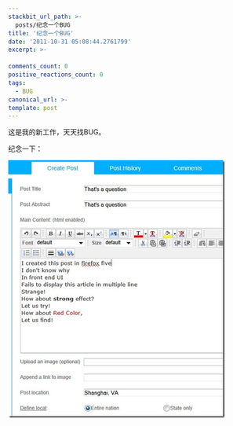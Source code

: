 ```yaml
---
stackbit_url_path: >-
  posts/纪念一个BUG
title: '纪念一个BUG'
date: '2011-10-31 05:08:44.2761799'
excerpt: >-
  
comments_count: 0
positive_reactions_count: 0
tags: 
  - BUG
canonical_url: >-
template: post
---
```

<p>这是我的新工作，天天找BUG。</p>  <p>纪念一下：</p>  <p><a href="https://raw.githubusercontent.com/Jeff-Tian/blogengine.net/master/Source/BlogEngine/BlogEngine.NET/App_Data/files/MultiLineFails.jpg"><img style="background-image: none; border-bottom: 0px; border-left: 0px; padding-left: 0px; padding-right: 0px; display: inline; border-top: 0px; border-right: 0px; padding-top: 0px" title="MultiLineFails" border="0" alt="MultiLineFails" src="https://raw.githubusercontent.com/Jeff-Tian/blogengine.net/master/Source/BlogEngine/BlogEngine.NET/App_Data/files/MultiLineFails_thumb.jpg" width="442" height="525" /></a></p>